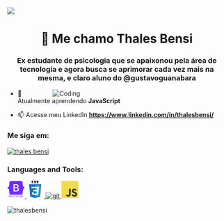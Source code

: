 <img align="center" src="https://repository-images.githubusercontent.com/588181932/e36ec678-7984-4cdd-8e4c-a3932772ff8e"> 
<h1 align="center">👋 Me chamo Thales Bensi</h1>
<h3 align="center">Ex estudante de psicologia que se apaixonou pela área de tecnologia e agora busca se aprimorar cada vez mais na mesma, e claro aluno do @gustavoguanabara</h3>
<img align="right" alt="Coding" width="400" src="https://media0.giphy.com/media/v1.Y2lkPTc5MGI3NjExbjNzcHVicGN3ZjBkZ2tnZHJhZ3BmdjZidGx6MWtzNnYydHU5bGUwNiZlcD12MV9pbnRlcm5hbF9naWZfYnlfaWQmY3Q9Zw/Y4ak9Ki2GZCbJxAnJD/giphy.webp">

- 🌱 Atualmente aprendendo **JavaScript**

- 📫 Acesse meu LinkedIn **https://www.linkedin.com/in/thalesbensi/**

<h3 align="left">Me siga em:</h3>
<p align="left">
<a href="https://linkedin.com/in/thales bensi" target="blank"><img align="center" src="https://raw.githubusercontent.com/rahuldkjain/github-profile-readme-generator/master/src/images/icons/Social/linked-in-alt.svg" alt="thales bensi" height="30" width="40" /></a>
</p>

<h3 align="left">Languages and Tools:</h3>
<p align="left"> <a href="https://getbootstrap.com" target="_blank" rel="noreferrer"> <img src="https://raw.githubusercontent.com/devicons/devicon/master/icons/bootstrap/bootstrap-plain-wordmark.svg" alt="bootstrap" width="40" height="40"/> </a> <a href="https://www.w3schools.com/css/" target="_blank" rel="noreferrer"> <img src="https://raw.githubusercontent.com/devicons/devicon/master/icons/css3/css3-original-wordmark.svg" alt="css3" width="40" height="40"/> </a> <a href="https://git-scm.com/" target="_blank" rel="noreferrer"> <img src="https://www.vectorlogo.zone/logos/git-scm/git-scm-icon.svg" alt="git" width="40" height="40"/> </a> <a href="https://developer.mozilla.org/en-US/docs/Web/JavaScript" target="_blank" rel="noreferrer"> <img src="https://raw.githubusercontent.com/devicons/devicon/master/icons/javascript/javascript-original.svg" alt="javascript" width="40" height="40"/> </a> </p>

<p><img align="center" src="https://github-readme-streak-stats.herokuapp.com/?user=thalesbensi&" alt="thalesbensi" /></p>
